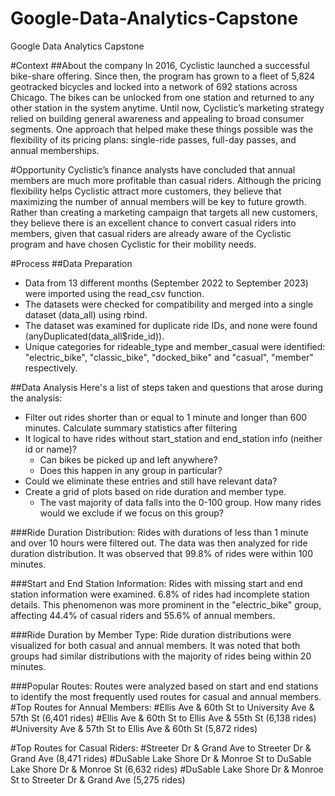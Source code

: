 # Google-Data-Analytics-Capstone
Google Data Analytics Capstone

#Context
##About the company
In 2016, Cyclistic launched a successful bike-share offering. Since then, the program has grown to a fleet of 5,824 geotracked bicycles and locked into a network of 692 stations across Chicago. The bikes can be unlocked from one station and returned to
any other station in the system anytime. 
Until now, Cyclistic’s marketing strategy relied on building general awareness and appealing to broad consumer segments. One approach that helped make these things possible was the flexibility of its pricing plans: single-ride passes, full-day passes, and
annual memberships.

#Opportunity
Cyclistic’s finance analysts have concluded that annual members are much more profitable than casual riders. Although the pricing flexibility helps Cyclistic attract more customers, they believe that maximizing the number of annual members will be key to
future growth. Rather than creating a marketing campaign that targets all new customers, they believe there is an excellent chance to convert casual riders into members, given that casual riders are already aware of the Cyclistic program and have
chosen Cyclistic for their mobility needs.

#Process
##Data Preparation
  - Data from 13 different months (September 2022 to September 2023) were imported using the read_csv function.
  - The datasets were checked for compatibility and merged into a single dataset (data_all) using rbind.
  - The dataset was examined for duplicate ride IDs, and none were found (anyDuplicated(data_all$ride_id)).
  - Unique categories for rideable_type and member_casual were identified: "electric_bike", "classic_bike", "docked_bike" and "casual", "member" respectively.

##Data Analysis
Here's a list of steps taken and questions that arose during the analysis:
  - Filter out rides shorter than or equal to 1 minute and longer than 600 minutes. Calculate summary statistics after filtering
  - It logical to have rides without start_station and end_station info (neither id or name)? 
    - Can bikes be picked up and left anywhere?
    - Does this happen in any group in particular?
  - Could we eliminate these entries and still have relevant data?
  - Create a grid of plots based on ride duration and member type.
    - The vast majority of data falls into the 0-100 group. How many rides would we exclude if we focus on this group?

###Ride Duration Distribution:
  Rides with durations of less than 1 minute and over 10 hours were filtered out. The data was then analyzed for ride duration distribution.
  It was observed that 99.8% of rides were within 100 minutes.
  
###Start and End Station Information:
  Rides with missing start and end station information were examined. 6.8% of rides had incomplete station details.
  This phenomenon was more prominent in the "electric_bike" group, affecting 44.4% of casual riders and 55.6% of annual members.

###Ride Duration by Member Type:
  Ride duration distributions were visualized for both casual and annual members.
  It was noted that both groups had similar distributions with the majority of rides being within 20 minutes.
  
###Popular Routes:
  Routes were analyzed based on start and end stations to identify the most frequently used routes for casual and annual members.
   #Top Routes for Annual Members:
    #Ellis Ave & 60th St to University Ave & 57th St (6,401 rides)
    #Ellis Ave & 60th St to Ellis Ave & 55th St (6,138 rides)
    #University Ave & 57th St to Ellis Ave & 60th St (5,872 rides)
  
  #Top Routes for Casual Riders:
    #Streeter Dr & Grand Ave to Streeter Dr & Grand Ave (8,471 rides)
    #DuSable Lake Shore Dr & Monroe St to DuSable Lake Shore Dr & Monroe St (6,632 rides)
    #DuSable Lake Shore Dr & Monroe St to Streeter Dr & Grand Ave (5,275 rides)

    
